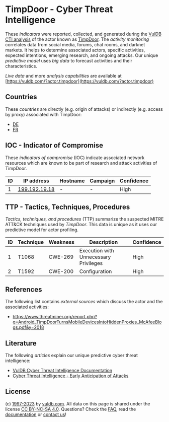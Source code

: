 # TimpDoor - Cyber Threat Intelligence

These _indicators_ were reported, collected, and generated during the [VulDB CTI analysis](https://vuldb.com/?kb.cti) of the actor known as [TimpDoor](https://vuldb.com/?actor.timpdoor). The _activity monitoring_ correlates data from social media, forums, chat rooms, and darknet markets. It helps to determine associated actors, specific activities, expected intentions, emerging research, and ongoing attacks. Our unique _predictive model_ uses _big data_ to forecast activities and their characteristics.

_Live data_ and more _analysis capabilities_ are available at [https://vuldb.com/?actor.timpdoor](https://vuldb.com/?actor.timpdoor)

## Countries

These _countries_ are directly (e.g. origin of attacks) or indirectly (e.g. access by proxy) associated with TimpDoor:

* [DE](https://vuldb.com/?country.de)
* [FR](https://vuldb.com/?country.fr)

## IOC - Indicator of Compromise

These _indicators of compromise_ (IOC) indicate associated network resources which are known to be part of research and attack activities of TimpDoor.

ID | IP address | Hostname | Campaign | Confidence
-- | ---------- | -------- | -------- | ----------
1 | [199.192.19.18](https://vuldb.com/?ip.199.192.19.18) | - | - | High

## TTP - Tactics, Techniques, Procedures

_Tactics, techniques, and procedures_ (TTP) summarize the suspected MITRE ATT&CK techniques used by _TimpDoor_. This data is unique as it uses our predictive model for actor profiling.

ID | Technique | Weakness | Description | Confidence
-- | --------- | -------- | ----------- | ----------
1 | T1068 | CWE-269 | Execution with Unnecessary Privileges | High
2 | T1592 | CWE-200 | Configuration | High

## References

The following list contains _external sources_ which discuss the actor and the associated activities:

* https://www.threatminer.org/report.php?q=Android_TimpDoorTurnsMobileDevicesIntoHiddenProxies_McAfeeBlogs.pdf&y=2018

## Literature

The following _articles_ explain our unique predictive cyber threat intelligence:

* [VulDB Cyber Threat Intelligence Documentation](https://vuldb.com/?kb.cti)
* [Cyber Threat Intelligence - Early Anticipation of Attacks](https://www.scip.ch/en/?labs.20201022)

## License

(c) [1997-2023](https://vuldb.com/?kb.changelog) by [vuldb.com](https://vuldb.com/?kb.about). All data on this page is shared under the license [CC BY-NC-SA 4.0](https://creativecommons.org/licenses/by-nc-sa/4.0/). Questions? Check the [FAQ](https://vuldb.com/?kb.faq), read the [documentation](https://vuldb.com/?kb) or [contact us](https://vuldb.com/?contact)!
